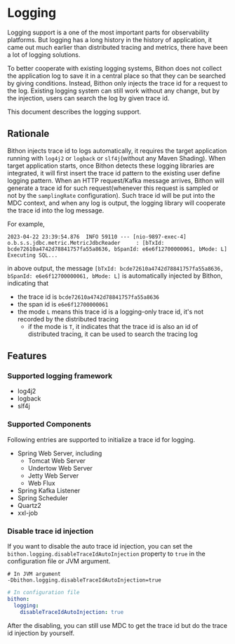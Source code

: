
# Logging

Logging support is a one of the most important parts for observability platforms. 
But logging has a long history in the history of application, it came out much earlier than distributed tracing and metrics,
there have been a lot of logging solutions. 

To better cooperate with existing logging systems, Bithon does not collect the application log to save it in a central place so that they can be searched by giving conditions.
Instead, Bithon only injects the trace id for a request to the log. Existing logging system can still work without any change, but by the injection, users can search the log by given trace id.

This document describes the logging support.

## Rationale

Bithon injects trace id to logs automatically, it requires the target application running with `log4j2` or `logback` or `slf4j`(without any Maven Shading).
When target application starts, once Bithon detects these logging libraries are integrated, it will first insert the trace id pattern to the existing user define logging pattern.
When an HTTP request/Kafka message arrives, Bithon will generate a trace id for such request(whenever this request is sampled or not by the `samplingRate` configuration).
Such trace id will be put into the MDC context, and when any log is output, the logging library will cooperate the trace id into the log message.

For example, 

```text
2023-04-22 23:39:54.876  INFO 59110 --- [nio-9897-exec-4] o.b.s.s.jdbc.metric.MetricJdbcReader     : [bTxId: bcde72610a4742d78841757fa55a8636, bSpanId: e6e6f12700000061, bMode: L] Executing SQL...
```

in above output, the message `[bTxId: bcde72610a4742d78841757fa55a8636, bSpanId: e6e6f12700000061, bMode: L]` is automatically injected by Bithon, indicating that 
- the trace id is `bcde72610a4742d78841757fa55a8636`
- the span id is `e6e6f12700000061`
- the mode `L` means this trace id is a logging-only trace id, it's not recorded by the distributed tracing
    - if the mode is `T`, it indicates that the trace id is also an id of distributed tracing, it can be used to search the tracing log

## Features

### Supported logging framework

- log4j2
- logback
- slf4j

### Supported Components

Following entries are supported to initialize a trace id for logging.

- Spring Web Server, including
  - Tomcat Web Server
  - Undertow Web Server
  - Jetty Web Server
  - Web Flux
- Spring Kafka Listener
- Spring Scheduler
- Quartz2
- xxl-job

### Disable trace id injection
If you want to disable the auto trace id injection, you can set the `bithon.logging.disableTraceIdAutoInjection` property to `true` in the configuration file or JVM argument.

```text
# In JVM argument
-Dbithon.logging.disableTraceIdAutoInjection=true
```

```yaml
# In configuration file
bithon:
  logging:
    disableTraceIdAutoInjection: true
```

After the disabling, you can still use MDC to get the trace id but do the trace id injection by yourself.